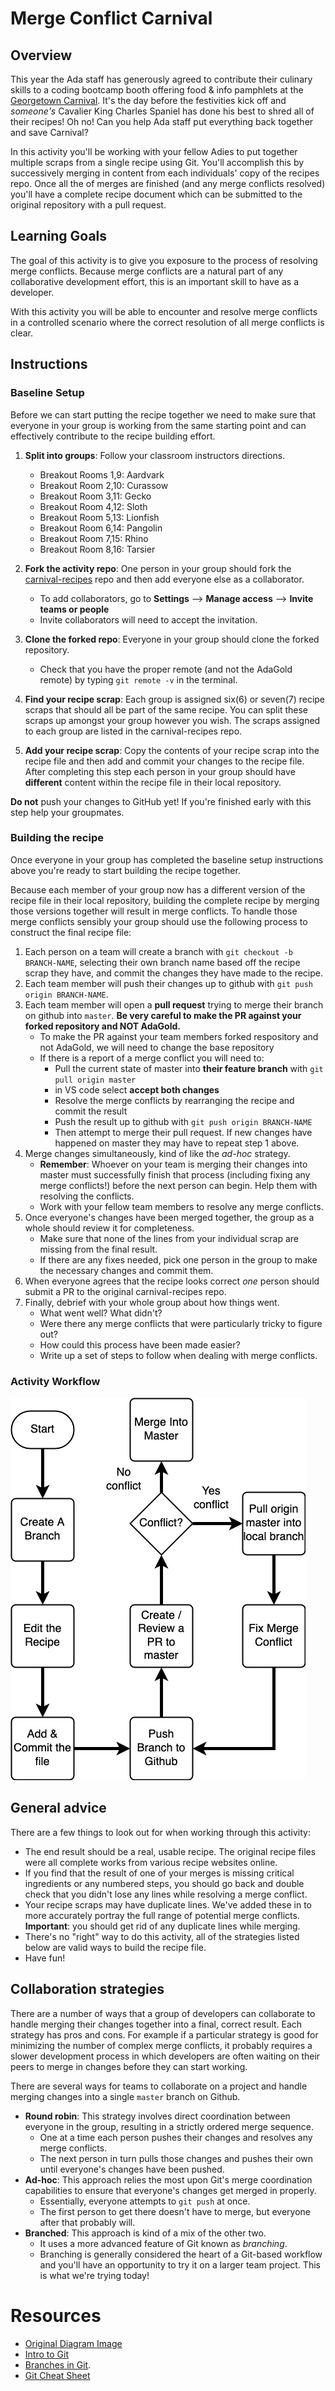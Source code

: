 # Merge Conflict Carnival

## Overview

This year the Ada staff has generously agreed to contribute their culinary skills to a coding bootcamp booth offering food & info pamphlets at the [Georgetown Carnival](http://www.georgetowncarnival.com/). It's the day before the festivities kick off and _someone's_ Cavalier King Charles Spaniel has done his best to shred all of their recipes! Oh no! Can you help Ada staff put everything back together and save Carnival?

In this activity you'll be working with your fellow Adies to put together multiple scraps from a single recipe using Git. You'll accomplish this by successively merging in content from each individuals' copy of the recipes repo. Once all the of merges are finished (and any merge conflicts resolved) you'll have a complete recipe document which can be submitted to the original repository with a pull request.

## Learning Goals

The goal of this activity is to give you exposure to the process of resolving merge conflicts. Because merge conflicts are a natural part of any collaborative development effort, this is an important skill to have as a developer.

With this activity you will be able to encounter and resolve merge conflicts in a controlled scenario where the correct resolution of all merge conflicts is clear.

## Instructions

### Baseline Setup

Before we can start putting the recipe together we need to make sure that everyone in your group is working from the same starting point and can effectively contribute to the recipe building effort.

1. **Split into groups**: Follow your classroom instructors directions.
   - Breakout Rooms 1,9: Aardvark
   - Breakout Room 2,10: Curassow
   - Breakout Room 3,11: Gecko
   - Breakout Room 4,12: Sloth
   - Breakout Room 5,13: Lionfish
   - Breakout Room 6,14: Pangolin
   - Breakout Room 7,15: Rhino
   - Breakout Room 8,16: Tarsier
 
1. **Fork the activity repo**: One person in your group should fork the [carnival-recipes](https://github.com/AdaGold/carnival-recipes) repo and then add everyone else as a collaborator.
    - To add collaborators, go to **Settings** --> **Manage access** --> **Invite teams or people**
    - Invite collaborators will need to accept the invitation. 
1. **Clone the forked repo**: Everyone in your group should clone the forked repository.
    - Check that you have the proper remote (and not the AdaGold remote) by typing `git remote -v` in the terminal.
1. **Find your recipe scrap**: Each group is assigned six(6) or seven(7) recipe scraps that should all be part of the same recipe. You can split these scraps up amongst your group however you wish. The scraps assigned to each group are listed in the carnival-recipes repo.
1. **Add your recipe scrap**: Copy the contents of your recipe scrap into the recipe file and then add and commit your changes to the recipe file. After completing this step each person in your group should have **different** content within the recipe file in their local repository.

**Do not** push your changes to GitHub yet! If you're finished early with this step help your groupmates.

### Building the recipe

Once everyone in your group has completed the baseline setup instructions above you're ready to start building the recipe together.

Because each member of your group now has a different version of the recipe file in their local repository, building the complete recipe by merging those versions together will result in merge conflicts. To handle those merge conflicts sensibly your group should use the following process to construct the final recipe file:

1. Each person on a team will create a branch with `git checkout -b BRANCH-NAME`, selecting their own branch name based off the recipe scrap they have, and commit the changes they have made to the recipe.
1. Each team member will push their changes up to github with `git push origin BRANCH-NAME`.
1. Each team member will open a **pull request** trying to merge their branch on github into `master`.  **Be very careful to make the PR against your forked repository and NOT AdaGold.**
    - To make the PR against your team members forked respository and not AdaGold, we will need to change the base repository
    - If there is a report of a merge conflict you will need to:
       - Pull the current state of master into **their feature branch** with `git pull origin master`
       - in VS code select **accept both changes**
       - Resolve the merge conflicts by rearranging the recipe and commit the result
       - Push the result up to github with `git push origin BRANCH-NAME`
       - Then attempt to merge their pull request.  If new changes have happened on master they may have to repeat step 1 above. 
1. Merge changes simultaneously, kind of like the _ad-hoc_ strategy.
    - **Remember**: Whoever on your team is merging their changes into master must successfully finish that process (including fixing any merge conflicts!) before the next person can begin.  Help them with resolving the conflicts.
    - Work with your fellow team members to resolve any merge conflicts.
1. Once everyone's changes have been merged together, the group as a whole should review it for completeness.
    - Make sure that none of the lines from your individual scrap are missing from the final result.
    - If there are any fixes needed, pick one person in the group to make the necessary changes and commit them.
1. When everyone agrees that the recipe looks correct _one_ person should submit a PR to the original carnival-recipes repo.
1. Finally, debrief with your whole group about how things went.
    - What went well? What didn't?
    - Were there any merge conflicts that were particularly tricky to figure out?
    - How could this process have been made easier?
    - Write up a set of steps to follow when dealing with merge conflicts.

### Activity Workflow

![activity workflow](./merge-carnival.png)

<!-- Original Image:  https://drive.google.com/file/d/11ZYH5JmApQZVstjjhCpd9H3hplPnKPAY/view?usp=sharing  -->

## General advice

There are a few things to look out for when working through this activity:

- The end result should be a real, usable recipe. The original recipe files were all complete works from various recipe websites online.
- If you find that the result of one of your merges is missing critical ingredients or any numbered steps, you should go back and double check that you didn't lose any lines while resolving a merge conflict.
- Your recipe scraps may have duplicate lines. We've added these in to more accurately portray the full range of potential merge conflicts. **Important**: you should get rid of any duplicate lines while merging.
- There's no "right" way to do this activity, all of the strategies listed below are valid ways to build the recipe file.
- Have fun!

## Collaboration strategies

There are a number of ways that a group of developers can collaborate to handle merging their changes together into a final, correct result. Each strategy has pros and cons. For example if a particular strategy is good for minimizing the number of complex merge conflicts, it probably requires a slower development process in which developers are often waiting on their peers to merge in changes before they can start working.

There are several ways for teams to collaborate on a project and handle merging changes into a single `master` branch on Github.

- **Round robin**: This strategy involves direct coordination between everyone in the group, resulting in a strictly ordered merge sequence.
  - One at a time each person pushes their changes and resolves any merge conflicts.
  - The next person in turn pulls those changes and pushes their own until everyone's changes have been pushed.
- **Ad-hoc**: This approach relies the most upon Git's merge coordination capabilities to ensure that everyone's changes get merged in properly.
  - Essentially, everyone attempts to `git push` at once.
  - The first person to get there doesn't have to merge, but everyone after that probably will.
- **Branched**: This approach is kind of a mix of the other two.
  - It uses a more advanced feature of Git known as _branching_.
  - Branching is generally considered the heart of a Git-based workflow and you'll have an opportunity to try it on a larger team project.  This is what we're trying today!

# Resources

- [Original Diagram Image](https://www.lucidchart.com/invitations/accept/c3fd712e-9be6-4fec-be51-9d433d7ed941)
- [Intro to Git](https://learn-2.galvanize.com/cohorts/2498/blocks/1032/content_files/intro-to-git/collaborating.md) 
- [Branches in Git](https://learn-2.galvanize.com/cohorts/2498/blocks/1441/content_files/branches-in-git/branches.md).
- [Git Cheat Sheet](https://education.github.com/git-cheat-sheet-education.pdf)
